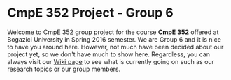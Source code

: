 # CmpE 352 Project - Group 6
Welcome to CmpE 352 group project for the course **CmpE 352** offered at Bogazici
University in Spring 2016 semester. We are Group 6 and it is nice to have you
around here. However, not much have been decided about our project yet, so we
don't have much to show here. Regardless, you can always visit our
[Wiki page](https://github.com/bounswe/bounswe2016group6/wiki)
to see what is currently going on such as our research topics or our group
members.
